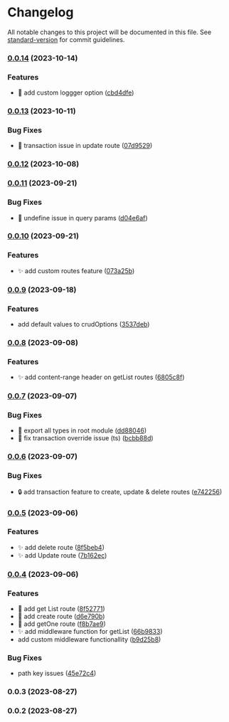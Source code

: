 # Changelog

All notable changes to this project will be documented in this file. See [standard-version](https://github.com/conventional-changelog/standard-version) for commit guidelines.

### [0.0.14](https://github.com/doralteres/express-sequelize-autocrud/compare/v0.0.13...v0.0.14) (2023-10-14)


### Features

* :lipstick: add custom loggger option ([cbd4dfe](https://github.com/doralteres/express-sequelize-autocrud/commit/cbd4dfe7ecea43c18919f924b82cf0aaa1b5b26a))

### [0.0.13](https://github.com/doralteres/express-sequelize-autocrud/compare/v0.0.12...v0.0.13) (2023-10-11)


### Bug Fixes

* :bug: transaction issue in update route ([07d9529](https://github.com/doralteres/express-sequelize-autocrud/commit/07d9529c7feb9f88dd19fe4a8ee228b259c346f2))

### [0.0.12](https://github.com/doralteres/express-sequelize-autocrud/compare/v0.0.11...v0.0.12) (2023-10-08)

### [0.0.11](https://github.com/doralteres/express-sequelize-autocrud/compare/v0.0.10...v0.0.11) (2023-09-21)


### Bug Fixes

* :bug: undefine issue in query params ([d04e6af](https://github.com/doralteres/express-sequelize-autocrud/commit/d04e6af597881d4b35496738739cc0f2e12f1419))

### [0.0.10](https://github.com/doralteres/express-sequelize-autocrud/compare/v0.0.9...v0.0.10) (2023-09-21)


### Features

* :sparkles: add custom routes feature ([073a25b](https://github.com/doralteres/express-sequelize-autocrud/commit/073a25bc71b26db06ca0a59733ab5865d72519e0))

### [0.0.9](https://github.com/doralteres/express-sequelize-autocrud/compare/v0.0.8...v0.0.9) (2023-09-18)


### Features

* add default values to crudOptions ([3537deb](https://github.com/doralteres/express-sequelize-autocrud/commit/3537deb997522a39bbbd8f8f491b84406e981ef0))

### [0.0.8](https://github.com/doralteres/express-sequelize-autocrud/compare/v0.0.7...v0.0.8) (2023-09-08)


### Features

* :sparkles: add content-range header on getList routes ([6805c8f](https://github.com/doralteres/express-sequelize-autocrud/commit/6805c8f279df248e11f387d8c9ea9e8f18c93ea0))

### [0.0.7](https://github.com/doralteres/express-sequelize-autocrud/compare/v0.0.6...v0.0.7) (2023-09-07)


### Bug Fixes

* :bug: export all types in root module ([dd88046](https://github.com/doralteres/express-sequelize-autocrud/commit/dd880467f7ef6b8f286084596e9f6f10a082582b))
* :bug: fix transaction override issue (ts) ([bcbb88d](https://github.com/doralteres/express-sequelize-autocrud/commit/bcbb88dea71a14866537607222cb6720c256ac2d))

### [0.0.6](https://github.com/doralteres/express-sequelize-autocrud/compare/v0.0.5...v0.0.6) (2023-09-07)


### Bug Fixes

* :lock: add transaction feature to create, update & delete routes ([e742256](https://github.com/doralteres/express-sequelize-autocrud/commit/e742256a1416d010f3cc658cd4717352d2cc2dec))

### [0.0.5](https://github.com/doralteres/express-sequelize-autocrud/compare/v0.0.4...v0.0.5) (2023-09-06)


### Features

* :sparkles: add delete route ([8f5beb4](https://github.com/doralteres/express-sequelize-autocrud/commit/8f5beb4cb06f0630e9d767b08c40b3b4910877fa))
* :sparkles: add Update route ([7b162ec](https://github.com/doralteres/express-sequelize-autocrud/commit/7b162ecb0334496cecc02c3ee54fccab00f1ecc0))

### [0.0.4](https://github.com/doralteres/express-sequelize-autocrud/compare/v0.0.3...v0.0.4) (2023-09-06)


### Features

* :lipstick: add get List route ([8f52771](https://github.com/doralteres/express-sequelize-autocrud/commit/8f527715244bebe3c1badd910ecf3a12817bfafa))
* :rocket: add create route ([d6e790b](https://github.com/doralteres/express-sequelize-autocrud/commit/d6e790b62143de6556689ec23b9943d291d99bcd))
* :rocket: add getOne route ([f8b7ae9](https://github.com/doralteres/express-sequelize-autocrud/commit/f8b7ae9d9b161c73c58c03f533ea849cd7ff23bd))
* :sparkles: add middleware function for getList ([66b9833](https://github.com/doralteres/express-sequelize-autocrud/commit/66b9833c18aa75fe5eba66262cf20f78db27a06e))
* add custom middleware functionallity ([b9d25b8](https://github.com/doralteres/express-sequelize-autocrud/commit/b9d25b8d079d7425600443f01280b85289ccf26d))


### Bug Fixes

* path key issues ([45e72c4](https://github.com/doralteres/express-sequelize-autocrud/commit/45e72c45934a1e154d9e96df351ca9db0626135c))

### 0.0.3 (2023-08-27)

### 0.0.2 (2023-08-27)
